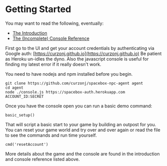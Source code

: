 # Getting Started

You may want to read the following, eventually:

* [The Introduction](./introduction.md)
* [The (Incomplete) Console Reference](./console.md)

First go to the UI and get your account credentials by authenticating via Google auth: [https://curzonj.github.io](https://curzonj.github.io) Be patient as Heroku un-idles the dyno. Also the javascript console is useful for finding my latest error if it really doesn't work.

You need to have nodejs and npm installed before you begin.

```
git clone https://github.com/curzonj/spacebox-npc-agent agent
cd agent
node ./console.js https://spacebox-auth.herokuapp.com ACCOUNT_ID:SECRET
```

Once you have the console open you can run a basic demo command:

```
basic_setup()
```

That will script a basic start to your game by building an outpost for you. You can reset your game world and try over and over again or read the file to see the commands and run time yourself.

```
cmd('resetAccount')
```

More details about the game and the console are found in the introduction and console reference listed above.
